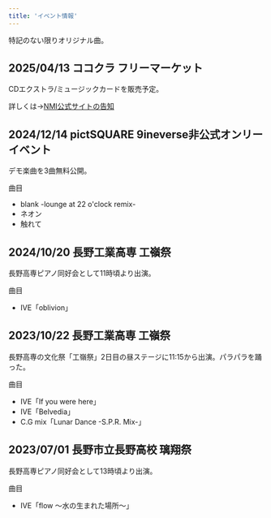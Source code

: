 ```yaml
---
title: 'イベント情報'
---
```


特記のない限りオリジナル曲。

## 2025/04/13 ココクラ フリーマーケット
CDエクストラ/ミュージックカードを販売予定。

詳しくは→[NMI公式サイトの告知](https://nmimusic.github.io/blog/20250328/)

## 2024/12/14 pictSQUARE 9ineverse非公式オンリーイベント
デモ楽曲を3曲無料公開。

曲目
- blank -lounge at 22 o'clock remix-
- ネオン
- 触れて

## 2024/10/20 長野工業高専 工嶺祭
長野高専ピアノ同好会として11時頃より出演。

曲目
- IVE「oblivion」

## 2023/10/22 長野工業高専 工嶺祭
長野高専の文化祭「工嶺祭」2日目の昼ステージに11:15から出演。パラパラを踊った。

曲目
- IVE「If you were here」
- IVE「Belvedia」
- C.G mix「Lunar Dance -S.P.R. Mix-」

## 2023/07/01 長野市立長野高校 璃翔祭
長野高専ピアノ同好会として13時頃より出演。

曲目
- IVE「flow ～水の生まれた場所～」
